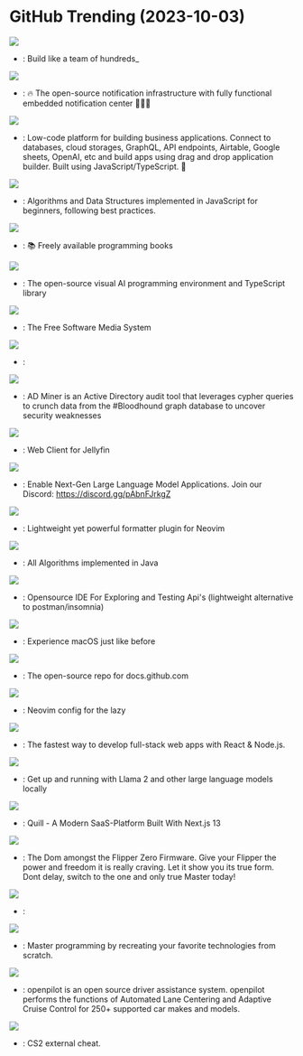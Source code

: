 # GitHub Trending (2023-10-03)

![](https://img.shields.io/badge/TypeScript-New%20271-green?style=flat-square&logo=appveyor)
- [](https://github.comundefined): Build like a team of hundreds_

![](https://img.shields.io/badge/TypeScript-New%201-green?style=flat-square&logo=appveyor)
- [](https://github.comundefined): 🔥 The open-source notification infrastructure with fully functional embedded notification center 🚀🚀🚀

![](https://img.shields.io/badge/JavaScript-New%20543-green?style=flat-square&logo=appveyor)
- [](https://github.comundefined): Low-code platform for building business applications. Connect to databases, cloud storages, GraphQL, API endpoints, Airtable, Google sheets, OpenAI, etc and build apps using drag and drop application builder. Built using JavaScript/TypeScript. 🚀

![](https://img.shields.io/badge/JavaScript-New%20134-green?style=flat-square&logo=appveyor)
- [](https://github.comundefined): Algorithms and Data Structures implemented in JavaScript for beginners, following best practices.

![](https://img.shields.io/badge/none-New%20221-green?style=flat-square&logo=appveyor)
- [](https://github.comundefined): 📚 Freely available programming books

![](https://img.shields.io/badge/TypeScript-New%2016-green?style=flat-square&logo=appveyor)
- [](https://github.comundefined): The open-source visual AI programming environment and TypeScript library

![](https://img.shields.io/badge/C%23-New%2036-green?style=flat-square&logo=appveyor)
- [](https://github.comundefined): The Free Software Media System

![](https://img.shields.io/badge/C-New%204-green?style=flat-square&logo=appveyor)
- [](https://github.comundefined): 

![](https://img.shields.io/badge/JavaScript-New%2094-green?style=flat-square&logo=appveyor)
- [](https://github.comundefined): AD Miner is an Active Directory audit tool that leverages cypher queries to crunch data from the #Bloodhound graph database to uncover security weaknesses

![](https://img.shields.io/badge/JavaScript-New%2027-green?style=flat-square&logo=appveyor)
- [](https://github.comundefined): Web Client for Jellyfin

![](https://img.shields.io/badge/Jupyter%20Notebook-New%20896-green?style=flat-square&logo=appveyor)
- [](https://github.comundefined): Enable Next-Gen Large Language Model Applications. Join our Discord: https://discord.gg/pAbnFJrkgZ

![](https://img.shields.io/badge/Lua-New%2055-green?style=flat-square&logo=appveyor)
- [](https://github.comundefined): Lightweight yet powerful formatter plugin for Neovim

![](https://img.shields.io/badge/Java-New%2091-green?style=flat-square&logo=appveyor)
- [](https://github.comundefined): All Algorithms implemented in Java

![](https://img.shields.io/badge/JavaScript-New%20450-green?style=flat-square&logo=appveyor)
- [](https://github.comundefined): Opensource IDE For Exploring and Testing Api's (lightweight alternative to postman/insomnia)

![](https://img.shields.io/badge/Python-New%20162-green?style=flat-square&logo=appveyor)
- [](https://github.comundefined): Experience macOS just like before

![](https://img.shields.io/badge/JavaScript-New%2041-green?style=flat-square&logo=appveyor)
- [](https://github.comundefined): The open-source repo for docs.github.com

![](https://img.shields.io/badge/Lua-New%2016-green?style=flat-square&logo=appveyor)
- [](https://github.comundefined): Neovim config for the lazy

![](https://img.shields.io/badge/TypeScript-New%20330-green?style=flat-square&logo=appveyor)
- [](https://github.comundefined): The fastest way to develop full-stack web apps with React & Node.js.

![](https://img.shields.io/badge/Go-New%20204-green?style=flat-square&logo=appveyor)
- [](https://github.comundefined): Get up and running with Llama 2 and other large language models locally

![](https://img.shields.io/badge/TypeScript-New%20136-green?style=flat-square&logo=appveyor)
- [](https://github.comundefined): Quill - A Modern SaaS-Platform Built With Next.js 13

![](https://img.shields.io/badge/C-New%20119-green?style=flat-square&logo=appveyor)
- [](https://github.comundefined): The Dom amongst the Flipper Zero Firmware. Give your Flipper the power and freedom it is really craving. Let it show you its true form. Dont delay, switch to the one and only true Master today!

![](https://img.shields.io/badge/none-New%209-green?style=flat-square&logo=appveyor)
- [](https://github.comundefined): 

![](https://img.shields.io/badge/none-New%20423-green?style=flat-square&logo=appveyor)
- [](https://github.comundefined): Master programming by recreating your favorite technologies from scratch.

![](https://img.shields.io/badge/Python-New%20112-green?style=flat-square&logo=appveyor)
- [](https://github.comundefined): openpilot is an open source driver assistance system. openpilot performs the functions of Automated Lane Centering and Adaptive Cruise Control for 250+ supported car makes and models.

![](https://img.shields.io/badge/C%2B%2B-New%2032-green?style=flat-square&logo=appveyor)
- [](https://github.comundefined): CS2 external cheat.

